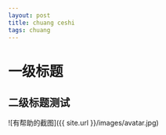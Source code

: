 ```yaml
---
layout: post
title: chuang ceshi
tags: chuang
---
```


# 一级标题

## 二级标题测试

![有帮助的截图]({{ site.url }}/images/avatar.jpg)
